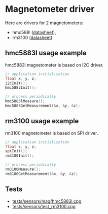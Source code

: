 # Magnetometer driver

Here are drivers for 2 magnetometers:
- hmc588l ([datasheet](https://cdn.sparkfun.com/datasheets/Sensors/Magneto/HMC5883L-FDS.pdf)),
- rm3100 ([datasheet](https://www.terraelectronica.ru/pdf/show?pdf_file=%252Fds%252Fpdf%252FR%252FRM3100.pdf)).

## hmc5883l usage example

hmc5883l magnetometer is based on I2C driver.

```c++
// application initialization
float x, y, z;
i2cInit();
hmc5883Init();

// process periodically
hmc5883lMeasure();
hmc5883GetMeasurement(&x, &y, &z);
```

## rm3100 usage example

rm3100 magnetometer is based on SPI driver.

```c++
// application initialization
float x, y, z;
spiInit();
rm3100Init();

// process periodically
rm3100Measure();
rm3100GetMeasurement(&x, &y, &z);
```

## Tests

- [tests/sensors/mag/hmc5883l.cpp](../../tests/sensors/mag/test_hmc5883l.cpp)
- [tests/sensors/test_rm3100.cpp](../../tests/sensors/mag/test_rm3100.cpp)
